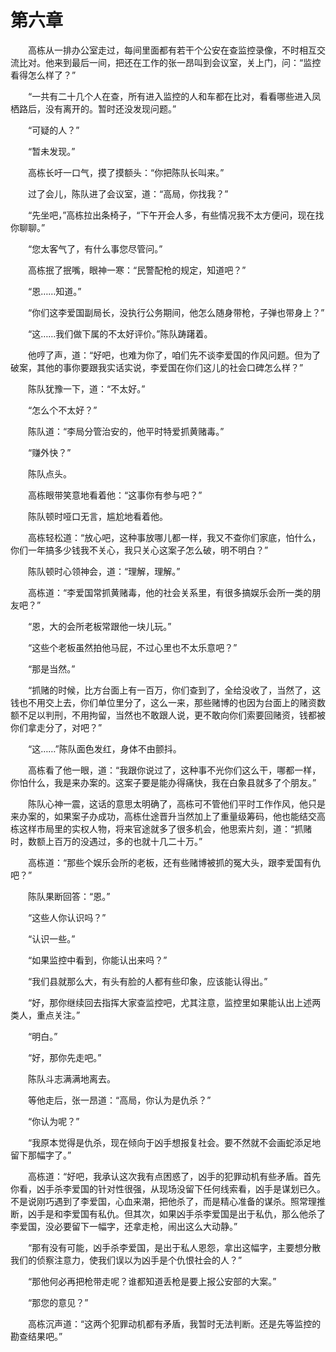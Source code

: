 #	第六章

　　高栋从一排办公室走过，每间里面都有若干个公安在查监控录像，不时相互交流比对。他来到最后一间，把还在工作的张一昂叫到会议室，关上门，问：“监控看得怎么样了？”

　　“一共有二十几个人在查，所有进入监控的人和车都在比对，看看哪些进入凤栖路后，没有离开的。暂时还没发现问题。”

　　“可疑的人？”

　　“暂未发现。”

　　高栋长吁一口气，摸了摸额头：“你把陈队长叫来。”

　　过了会儿，陈队进了会议室，道：“高局，你找我？”

　　“先坐吧，”高栋拉出条椅子，“下午开会人多，有些情况我不太方便问，现在找你聊聊。”

　　“您太客气了，有什么事您尽管问。”

　　高栋抿了抿嘴，眼神一寒：“民警配枪的规定，知道吧？”

　　“恩……知道。”

　　“你们这李爱国副局长，没执行公务期间，他怎么随身带枪，子弹也带身上？”

　　“这……我们做下属的不太好评价。”陈队踌躇着。

　　他哼了声，道：“好吧，也难为你了，咱们先不谈李爱国的作风问题。但为了破案，其他的事你要跟我实话实说，李爱国在你们这儿的社会口碑怎么样？”

　　陈队犹豫一下，道：“不太好。”

　　“怎么个不太好？”

　　陈队道：“李局分管治安的，他平时特爱抓黄赌毒。”

　　“赚外快？”

　　陈队点头。

　　高栋眼带笑意地看着他：“这事你有参与吧？”

　　陈队顿时哑口无言，尴尬地看着他。

　　高栋轻松道：“放心吧，这种事放哪儿都一样，我又不查你们家底，怕什么，你们一年搞多少钱我不关心，我只关心这案子怎么破，明不明白？”

　　陈队顿时心领神会，道：“理解，理解。”

　　高栋道：“李爱国常抓黄赌毒，他的社会关系里，有很多搞娱乐会所一类的朋友吧？”

　　“恩，大的会所老板常跟他一块儿玩。”

　　“这些个老板虽然拍他马屁，不过心里也不太乐意吧？”

　　“那是当然。”

　　“抓赌的时候，比方台面上有一百万，你们查到了，全给没收了，当然了，这钱也不用交上去，你们单位里分了，这么一来，那些赌博的也因为台面上的赌资数额不足以判刑，不用拘留，当然也不敢跟人说，更不敢向你们索要回赌资，钱都被你们拿走分了，对吧？”

　　“这……”陈队面色发红，身体不由颤抖。

　　高栋看了他一眼，道：“我跟你说过了，这种事不光你们这么干，哪都一样，你怕什么，我是来办案的。这案子要是能办得痛快，我在白象县就多了个朋友。”

　　陈队心神一震，这话的意思太明确了，高栋可不管他们平时工作作风，他只是来办案的，如果案子办成功，高栋仕途晋升当然加上了重量级筹码，他也能结交高栋这样市局里的实权人物，将来官途就多了很多机会，他思索片刻，道：“抓赌时，数额上百万的没遇过，多的也就十几二十万。”

　　高栋道：“那些个娱乐会所的老板，还有些赌博被抓的冤大头，跟李爱国有仇吧？”

　　陈队果断回答：“恩。”

　　“这些人你认识吗？”

　　“认识一些。”

　　“如果监控中看到，你能认出来吗？”

　　“我们县就那么大，有头有脸的人都有些印象，应该能认得出。”

　　“好，那你继续回去指挥大家查监控吧，尤其注意，监控里如果能认出上述两类人，重点关注。”

　　“明白。”

　　“好，那你先走吧。”

　　陈队斗志满满地离去。

　　等他走后，张一昂道：“高局，你认为是仇杀？”

　　“你认为呢？”

　　“我原本觉得是仇杀，现在倾向于凶手想报复社会。要不然就不会画蛇添足地留下那幅字了。”

　　高栋道：“好吧，我承认这次我有点困惑了，凶手的犯罪动机有些矛盾。首先你看，凶手杀李爱国的针对性很强，从现场没留下任何线索看，凶手是谋划已久。不是说刚巧遇到了李爱国，心血来潮，把他杀了，而是精心准备的谋杀。照常理推断，凶手是和李爱国有私仇。但其次，如果凶手杀李爱国是出于私仇，那么他杀了李爱国，没必要留下一幅字，还拿走枪，闹出这么大动静。”

　　“那有没有可能，凶手杀李爱国，是出于私人恩怨，拿出这幅字，主要想分散我们的侦察注意力，使我们误以为凶手是个仇恨社会的人？”

　　“那他何必再把枪带走呢？谁都知道丢枪是要上报公安部的大案。”

　　“那您的意见？”

　　高栋沉声道：“这两个犯罪动机都有矛盾，我暂时无法判断。还是先等监控的勘查结果吧。”

